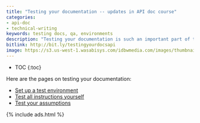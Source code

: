 ```yaml
---
title: "Testing your documentation -- updates in API doc course"
categories:
- api-doc
- technical-writing
keywords: testing docs, qa, environments
description: "Testing your documentation is such an important part of tech writing that I decided to expand the sections on testing docs in my API doc course. I actually grouped these pages into their own section, amplifying the content with more detail and better organization."
bitlink: http://bit.ly/testingyourdocsapi
image: https://s3.us-west-1.wasabisys.com/idbwmedia.com/images/thumbnails/testinginlab.png
---
```


* TOC
{:toc}

Here are the pages on testing your documentation:

* [Set up a test environment](/learnapidoc/testingdocs_test_environment.html)
* [Test all instructions yourself](/learnapidoc/testingdocs_test_your_instructions.html)
* [Test your assumptions](/learnapidoc/testingdocs_testing_assumptions.html)

{% include ads.html %}
